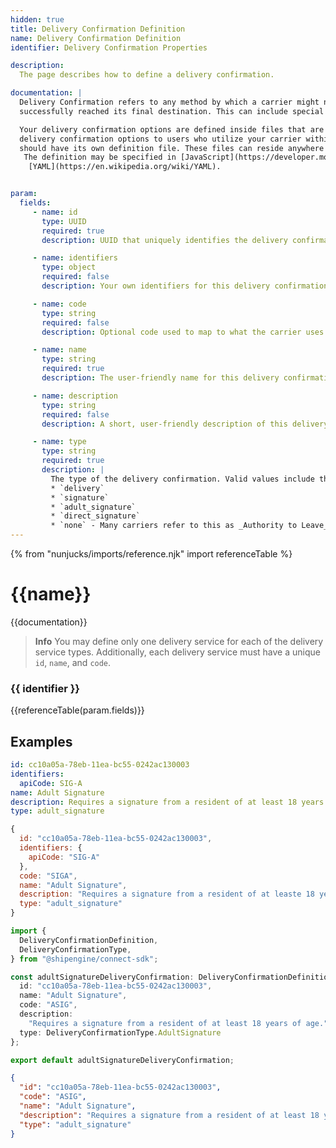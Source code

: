 ```yaml
---
hidden: true
title: Delivery Confirmation Definition
name: Delivery Confirmation Definition
identifier: Delivery Confirmation Properties

description:
  The page describes how to define a delivery confirmation.

documentation: |
  Delivery Confirmation refers to any method by which a carrier might notify or confirm for the sender that a shipment has
  successfully reached its final destination. This can include special services such as obtaining a signature upon delivery.

  Your delivery confirmation options are defined inside files that are then used by the [ShipEngine Connect](./../index.md) to offer these
  delivery confirmation options to users who utilize your carrier within one of our e-commerce applications. Each delivery service that you wish to offer
  should have its own definition file. These files can reside anywhere within your application as long as their locations are specified in the [Carrier Application Definition](./carrier.md) file.
   The definition may be specified in [JavaScript](https://developer.mozilla.org/en-US/docs/Web/JavaScript), [TypeScript](https://www.typescriptlang.org/), [JSON](https://developer.mozilla.org/en-US/docs/Web/JavaScript/Reference/Global_Objects/JSON), or
    [YAML](https://en.wikipedia.org/wiki/YAML).


param:
  fields:
     - name: id
       type: UUID
       required: true
       description: UUID that uniquely identifies the delivery confirmation. This ID should never change.

     - name: identifiers
       type: object
       required: false
       description: Your own identifiers for this delivery confirmation.

     - name: code
       type: string
       required: false
       description: Optional code used to map to what the carrier uses to identify the delivery confirmation.

     - name: name
       type: string
       required: true
       description: The user-friendly name for this delivery confirmation (e.g. "Adult Signature", "Authority to Leave").

     - name: description
       type: string
       required: false
       description: A short, user-friendly description of this delivery confirmation type.

     - name: type
       type: string
       required: true
       description: |
         The type of the delivery confirmation. Valid values include the following:
         * `delivery`
         * `signature`
         * `adult_signature`
         * `direct_signature`
         * `none` - Many carriers refer to this as _Authority to Leave_ or _No Signature Required_.
---
```



  {% from "nunjucks/imports/reference.njk" import referenceTable %}

  {{name}}
  ===============================================
  {{documentation}}

  > **Info**
  > You may define only one delivery service for each of the delivery service types. Additionally, each delivery service must
  > have a unique `id`, `name`, and `code`.

  ###   {{ identifier }}
  {{referenceTable(param.fields)}}


  Examples
  -----------------------------------------------

```yaml
id: cc10a05a-78eb-11ea-bc55-0242ac130003
identifiers:
  apiCode: SIG-A
name: Adult Signature
description: Requires a signature from a resident of at least 18 years of age.
type: adult_signature
```

```javascript
{
  id: "cc10a05a-78eb-11ea-bc55-0242ac130003",
  identifiers: {
    apiCode: "SIG-A"
  },
  code: "SIGA",
  name: "Adult Signature",
  description: "Requires a signature from a resident of at leaste 18 years of age."
  type: "adult_signature"
}

```
```typescript
import {
  DeliveryConfirmationDefinition,
  DeliveryConfirmationType,
} from "@shipengine/connect-sdk";

const adultSignatureDeliveryConfirmation: DeliveryConfirmationDefinition = {
  id: "cc10a05a-78eb-11ea-bc55-0242ac130003",
  name: "Adult Signature",
  code: "ASIG",
  description:
    "Requires a signature from a resident of at least 18 years of age.",
  type: DeliveryConfirmationType.AdultSignature
};

export default adultSignatureDeliveryConfirmation;

```
```json
{
  "id": "cc10a05a-78eb-11ea-bc55-0242ac130003",
  "code": "ASIG",
  "name": "Adult Signature",
  "description": "Requires a signature from a resident of at least 18 years of age.",
  "type": "adult_signature"
}
```



